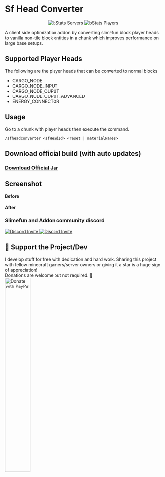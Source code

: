 # Sf Head Converter

<div align="center">

![bStats Servers](https://img.shields.io/bstats/servers/13713)
![bStats Players](https://img.shields.io/bstats/players/13713)

</div>

A client side optimization addon by converting slimefun block player heads to vanilla non-tile block entities in a chunk which improves performance on large base setups. 

## Supported Player Heads

The following are the player heads that can be converted to normal blocks

- CARGO_NODE
- CARGO_NODE_INPUT
- CARGO_NODE_OUPUT
- CARGO_NODE_OUPUT_ADVANCED
- ENERGY_CONNECTOR

## Usage

Go to a chunk with player heads then execute the command.

```/sfheadconverter <sfHeadId> <reset | materialNames>```

## Download official build (with auto updates)
### [Download Official Jar](https://blob.build/project/SfHeadConverter)

## Screenshot
#### Before


#### After


### Slimefun and Addon community discord
<p>
  <a href="https://discord.gg/slimefun">
    <img src="https://discordapp.com/api/guilds/565557184348422174/widget.png?style=banner3" alt="Discord Invite"/>
  </a>
  <a href="https://discord.gg/SqD3gg5SAU">
    <img src="https://discordapp.com/api/guilds/809178621424041997/widget.png?style=banner3" alt="Discord Invite"/>
  </a>
</p>

## 💖 Support the Project/Dev
I develop stuff for free with dedication and hard work. Sharing this project with fellow minecraft gamers/server owners or giving it a star is a huge sign of appreciation!</br>
Donations are welcome but not required. 💖</br>
<a href="https://www.paypal.com/paypalme/ameliaOrbeta" target=_blank>
  <img src="https://raw.githubusercontent.com/stefan-niedermann/paypal-donate-button/master/paypal-donate-button.png" alt="Donate with PayPal" width="40%" />
</a>

